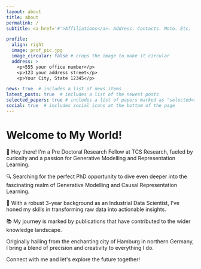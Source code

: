 ```yaml
---
layout: about
title: about
permalink: /
subtitle: <a href='#'>Affiliations</a>. Address. Contacts. Moto. Etc.

profile:
  align: right
  image: prof_pic.jpg
  image_circular: false # crops the image to make it circular
  address: >
    <p>555 your office number</p>
    <p>123 your address street</p>
    <p>Your City, State 12345</p>

news: true  # includes a list of news items
latest_posts: true  # includes a list of the newest posts
selected_papers: true # includes a list of papers marked as "selected={true}"
social: true  # includes social icons at the bottom of the page
---
```


# Welcome to My World!

👋 Hey there! I'm a Pre Doctoral Research Fellow at TCS Research, fueled by curiosity and a passion for Generative Modelling and Representation Learning.

🔍 Searching for the perfect PhD opportunity to dive even deeper into the fascinating realm of Generative Modelling and Causal Representation Learning.

💼 With a robust 3-year background as an Industrial Data Scientist, I've honed my skills in transforming raw data into actionable insights.

📚 My journey is marked by publications that have contributed to the wider knowledge landscape.

Originally hailing from the enchanting city of Hamburg in northern Germany, I bring a blend of precision and creativity to everything I do.

Connect with me and let's explore the future together!